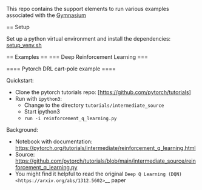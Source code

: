 

This repo contains the support elements to run various examples associated with the [Gymnasium](https://gymnasium.farama.org/index.html)

== Setup

Set up a python virtual environment and install the dependencies: [setup_venv.sh](./setup_venv.sh)

== Examples ==
=== Deep Reinforcement Learning ===

==== Pytorch DRL cart-pole example ==== 

Quickstart:
* Clone the pytorch tutorials repo: [https://github.com/pytorch/tutorials]
* Run with `ipython3`: 
    * Change to the directory `tutorials/intermediate_source`
    * Start ipython3
    * `run -i reinforcement_q_learning.py`

Background:
* Notebook with documentation: https://pytorch.org/tutorials/intermediate/reinforcement_q_learning.html
* Source: https://github.com/pytorch/tutorials/blob/main/intermediate_source/reinforcement_q_learning.py
* You might find it helpful to read the original `Deep Q Learning (DQN) <https://arxiv.org/abs/1312.5602>`__ paper
